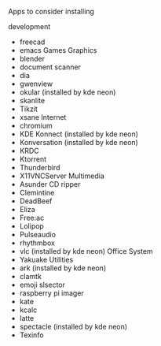 Apps to consider installing

development
* freecad
* emacs
Games
Graphics
* blender
* document scanner
* dia
* gwenview
* okular (installed by kde neon)
* skanlite
* Tikzit
* xsane
Internet
* chromium
* KDE Konnect (installed by kde neon)
* Konversation (installed by kde neon)
* KRDC
* Ktorrent
* Thunderbird
* X11VNCServer
Multimedia
* Asunder CD ripper
* Clemintine
* DeadBeef
* Eliza
* Free:ac
* Lolipop
* Pulseaudio
* rhythmbox
* vlc (installed by kde neon)
Office
System
* Yakuake
Utilities
* ark (installed by kde neon)
* clamtk
* emoji slsector
* raspberry pi imager
* kate
* kcalc
* latte
* spectacle (installed by kde neon)
* Texinfo
